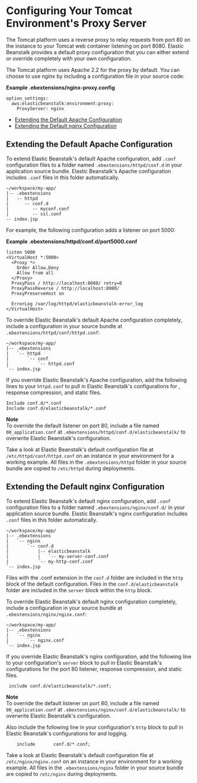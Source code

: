 # Configuring Your Tomcat Environment's Proxy Server<a name="java-tomcat-proxy"></a>

The Tomcat platform uses a reverse proxy to relay requests from port 80 on the instance to your Tomcat web container listening on port 8080\. Elastic Beanstalk provides a default proxy configuration that you can either extend or override completely with your own configuration\.

The Tomcat platform uses Apache 2\.2 for the proxy by default\. You can choose to use nginx by including a configuration file in your source code:

**Example \.ebextensions/nginx\-proxy\.config**  

```
option_settings:
  aws:elasticbeanstalk:environment:proxy:
    ProxyServer: nginx
```


+ [Extending the Default Apache Configuration](#java-tomcat-proxy-apache)
+ [Extending the Default nginx Configuration](#java-tomcat-proxy-nginx)

## Extending the Default Apache Configuration<a name="java-tomcat-proxy-apache"></a>

To extend Elastic Beanstalk's default Apache configuration, add `.conf` configuration files to a folder named `.ebextensions/httpd/conf.d` in your application source bundle\. Elastic Beanstalk's Apache configuration includes `.conf` files in this folder automatically\.

```
~/workspace/my-app/
|-- .ebextensions
|   -- httpd
|      -- conf.d
|         -- myconf.conf
|         -- ssl.conf
-- index.jsp
```

For example, the following configuration adds a listener on port 5000:

**Example \.ebextensions/httpd/conf\.d/port5000\.conf**  

```
listen 5000
<VirtualHost *:5000>
  <Proxy *>
    Order Allow,Deny
    Allow from all
  </Proxy>
  ProxyPass / http://localhost:8080/ retry=0
  ProxyPassReverse / http://localhost:8080/
  ProxyPreserveHost on

  ErrorLog /var/log/httpd/elasticbeanstalk-error_log
</VirtualHost>
```

To override Elastic Beanstalk's default Apache configuration completely, include a configuration in your source bundle at `.ebextensions/httpd/conf/httpd.conf`:

```
~/workspace/my-app/
|-- .ebextensions
|   `-- httpd
|       `-- conf
|           `-- httpd.conf
`-- index.jsp
```

If you override Elastic Beanstalk's Apache configuration, add the following lines to your `httpd.conf` to pull in Elastic Beanstalk's configurations for , response compression, and static files\.

```
Include conf.d/*.conf
Include conf.d/elasticbeanstalk/*.conf
```

**Note**  
To override the default listener on port 80, include a file named `00_application.conf` at `.ebextensions/httpd/conf.d/elasticbeanstalk/` to overwrite Elastic Beanstalk's configuration\.

Take a look at Elastic Beanstalk's default configuration file at `/etc/httpd/conf/httpd.conf` on an instance in your environment for a working example\. All files in the `.ebextensions/httpd` folder in your source bundle are copied to `/etc/httpd` during deployments\.

## Extending the Default nginx Configuration<a name="java-tomcat-proxy-nginx"></a>

To extend Elastic Beanstalk's default nginx configuration, add `.conf` configuration files to a folder named `.ebextensions/nginx/conf.d/` in your application source bundle\. Elastic Beanstalk's nginx configuration includes `.conf` files in this folder automatically\.

```
~/workspace/my-app/
|-- .ebextensions
|   `-- nginx
|       `-- conf.d
|           |-- elasticbeanstalk
|           |   `-- my-server-conf.conf
|           `-- my-http-conf.conf
`-- index.jsp
```

Files with the \.conf extension in the `conf.d` folder are included in the `http` block of the default configuration\. Files in the `conf.d/elasticbeanstalk` folder are included in the `server` block within the `http` block\.

To override Elastic Beanstalk's default nginx configuration completely, include a configuration in your source bundle at `.ebextensions/nginx/nginx.conf`:

```
~/workspace/my-app/
|-- .ebextensions
|   `-- nginx
|       `-- nginx.conf
`-- index.jsp
```

If you override Elastic Beanstalk's nginx configuration, add the following line to your configuration's `server` block to pull in Elastic Beanstalk's configurations for the port 80 listener, response compression, and static files\.

```
 include conf.d/elasticbeanstalk/*.conf;
```

**Note**  
To override the default listener on port 80, include a file named `00_application.conf` at `.ebextensions/nginx/conf.d/elasticbeanstalk/` to overwrite Elastic Beanstalk's configuration\.

Also include the following line in your configuration's `http` block to pull in Elastic Beanstalk's configurations for  and logging\.

```
    include       conf.d/*.conf;
```

Take a look at Elastic Beanstalk's default configuration file at `/etc/nginx/nginx.conf` on an instance in your environment for a working example\. All files in the `.ebextensions/nginx` folder in your source bundle are copied to `/etc/nginx` during deployments\.
